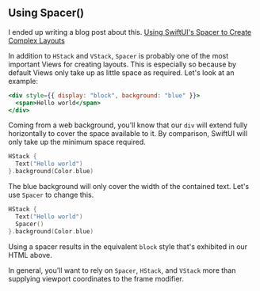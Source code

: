 ## Using Spacer()

I ended up writing a blog post about this. [Using SwiftUI's Spacer to Create Complex Layouts](https://benmcmahen.com/using-spacer-in-swiftui/)

In addition to `HStack` and `VStack`, `Spacer` is probably one of the most important Views for creating layouts. This is especially so because by default Views only take up as little space as required. Let's look at an example:

```jsx
<div style={{ display: "block", background: "blue" }}>
  <span>Hello world</span>
</div>
```

Coming from a web background, you'll know that our `div` will extend fully horizontally to cover the space available to it. By comparison, SwiftUI will only take up the minimum space required.

```swift
HStack {
  Text("Hello world")
}.background(Color.blue)
```

The blue background will only cover the width of the contained text. Let's use `Spacer` to change this.

```swift
HStack {
  Text("Hello world")
  Spacer()
}.background(Color.blue)
```

Using a spacer results in the equivalent `block` style that's exhibited in our HTML above.

In general, you'll want to rely on `Spacer`, `HStack`, and `VStack` more than supplying viewport coordinates to the frame modifier.
